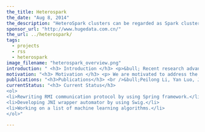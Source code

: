 ```yaml
---
the_title: Heterospark
the_date: "Aug 8, 2014"
the_description: "HeteroSpark clusters can be regarded as Spark clusters with GPUs connected within some or all of Spark worker nodes. HeteroSpark extends original Spark with GPU acceleration option on Spark worker nodes. HeteroSpark currently supports three ways to connect GPUs with Spark workers: “local GPU”, “remote GPU”, or “no GPU”. All GPU enable/disable and connection options are configured in the cluster configuration file which is read on starting."
sponsor_url: "http://www.hugedata.com.cn/"
the_url: ../heterospark/
tags:
  - projects
  - rss
  - heterospark
image_filename: "heterospark_overview.png"
introduction: " <h3> Introduction </h3> <p>&bull; Recent research advance in machine learning / deep learning algorithms and data analytics tools imposes new requirements on existing computing systems and architectures. Machine learning algorithms such as singular vector decomposition (SVD), support vector machine (SVM), principal component analysis (PCA), clustering, and neural networks are applied to extremely large data sets to extract data information and build a knowledge base. New deep learning algorithms such as autoencoder, RBM, both computing and memory intensive, have become infeasible because of the scale of data. <br /> &bull; Distributed computing platform such as Hadoop and Spark are invented to address ‘big data’ problems. However, the complex algorithms applied on the data unit in a single node still consume a large number of CPU cycles. <br /> &bull; In the latest technology, GPUs have been leveraged as accelerators in speeding up complex workloads thanks to the density of the cores and their power efficiency.</p>"
motivation: "<h3> Motivation </h3> <p> We are motivated to address the challenges with heteroge-neous architecture where GPUs work side by side with CPUs at the worker nodes of a compute cluster. Such heterogeneous architecture has three design objectives: <br /> &bull; Acceleration: Integrate GPU accelerators into current Spark platform to achieve further data parallelism and algorithm acceleration. <br /> &bull; Plug-n-play: “Plugin” style design – current Spark applications can choose to enable/disable GPU acceleration. <br /> &bull; Portability: Existing Spark code can be easily ported to the heterogeneous platform.</p>"
publications: "<h3>Publications</h3> <br />&bull;Peilong Li, Yan Luo, Jun Yang, Transformer: Run-time Reprogrammable Heterogeneous Architecture for Transparent Acceleration of Dynamic Workloads, Journal of Parallel and Distributed Computing, Accepted and to appear. <br /> &bull; Peilong Li, Yan Luo, Ning Zhang and Yu Cao, HeteroSpark: A Heterogeneous CPU/GPU Spark Platform for Machine Learning Algorithms, IEEE Internation Conference on Network, Architecture and Storage 2015, Boston, MA, August 6-7, 2015  <br /> &bull;  Peilong Li, Yan Luo, Yu Cao and Ning Zhang, HeteroSpark: A Heterogeneous CPU/GPU Spark Platform for Deep Learning Algorithms, Spark Summit East, March 2015 <br />"
currentStatus: "<h3> Current Status</h3>
<ol>
<li>Rewriting RMI communication protocol by using Spring framework.</li>
<li>Developing JNI wrapper automator by using Swig.</li>
<li>Working on a list of machine learning algorithms.</li>
</ol>"

---
```

